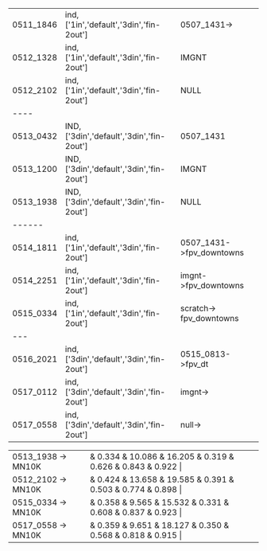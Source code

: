 

||||
|---|---|---|
|0511_1846|ind,['1in','default','3din','fin-2out']|0507_1431->|
|0512_1328|ind,['1in','default','3din','fin-2out']|IMGNT|
|0512_2102|ind,['1in','default','3din','fin-2out']|NULL|
|----||
|0513_0432|IND,['3din','default','3din','fin-2out']|0507_1431|
|0513_1200|IND,['3din','default','3din','fin-2out']|IMGNT|
|0513_1938|IND,['3din','default','3din','fin-2out']|NULL|
|------|||
|0514_1811|ind,['1in','default','3din','fin-2out']|0507_1431->fpv_downtowns|
|0514_2251|ind,['1in','default','3din','fin-2out']|imgnt->fpv_downtowns
|0515_0334|ind,['1in','default','3din','fin-2out']|scratch-> fpv_downtowns|
|---|
|0516_2021|ind,['3din','default','3din','fin-2out']|0515_0813->fpv_dt|
|0517_0112|ind,['3din','default','3din','fin-2out']|imgnt->
|0517_0558|ind,['3din','default','3din','fin-2out']|null-> 


||||
|---|---|---|
|0513_1938 -> MN10K|&   0.334  &  10.086  &  16.205  &   0.319  &   0.626  &   0.843  &   0.922  \\|
|0512_2102 -> MN10K|&   0.424  &  13.658  &  19.585  &   0.391  &   0.503  &   0.774  &   0.898  \\|
|0515_0334 -> MN10K|&   0.358  &   9.565  &  15.532  &   0.331  &   0.608  &   0.837  &   0.923  \\|
|0517_0558 -> MN10K|&   0.359  &   9.651  &  18.127  &   0.350  &   0.568  &   0.818  &   0.915  \\|

